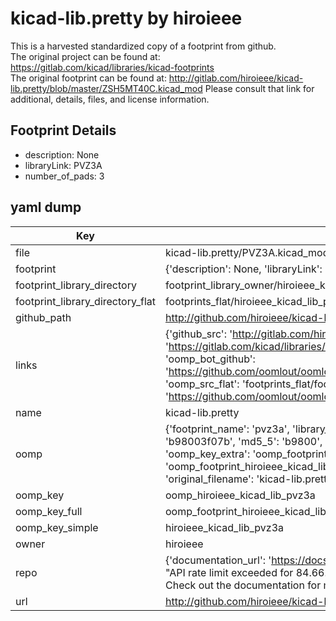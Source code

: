 # kicad-lib.pretty by hiroieee  
This is a harvested standardized copy of a footprint from github.  
The original project can be found at:  
https://gitlab.com/kicad/libraries/kicad-footprints  
The original footprint can be found at:
http://gitlab.com/hiroieee/kicad-lib.pretty/blob/master/ZSH5MT40C.kicad_mod
Please consult that link for additional, details, files, and license information.  
## Footprint Details
* description: None  
* libraryLink: PVZ3A  
* number_of_pads: 3  
## yaml dump  
| Key | Value |  
| --- | --- |  
| file | kicad-lib.pretty/PVZ3A.kicad_mod |  
| footprint | {'description': None, 'libraryLink': 'PVZ3A', 'number_of_pads': 3} |  
| footprint_library_directory | footprint_library_owner/hiroieee_kicad-lib.pretty |  
| footprint_library_directory_flat | footprints_flat/hiroieee_kicad_lib_pvz3a/working |  
| github_path | http://github.com/hiroieee/kicad-lib.pretty/blob/master/PVZ3A.kicad_mod |  
| links | {'github_src': 'http://gitlab.com/hiroieee/kicad-lib.pretty/blob/master/ZSH5MT40C.kicad_mod', 'github_src_repo': 'https://gitlab.com/kicad/libraries/kicad-footprints', 'oomp_bot': 'footprints/hiroieee_kicad_lib_pvz3a/working', 'oomp_bot_github': 'https://github.com/oomlout/oomlout_oomp_footprint_bot/tree/main/footprints/hiroieee_kicad_lib_pvz3a/working', 'oomp_src_flat': 'footprints_flat/footprints_flat/hiroieee_kicad_lib_pvz3a/working', 'oomp_src_flat_github': 'https://github.com/oomlout/oomlout_oomp_footprint_src/tree/main/footprints_flat/hiroieee_kicad_lib_pvz3a/working'} |  
| name | kicad-lib.pretty |  
| oomp | {'footprint_name': 'pvz3a', 'library_name': 'kicad_lib', 'md5': 'b98003f07b8f2981be8a805295114d0e', 'md5_10': 'b98003f07b', 'md5_5': 'b9800', 'md5_6': 'b98003', 'oomp_key': 'oomp_hiroieee_kicad_lib_pvz3a', 'oomp_key_extra': 'oomp_footprint_hiroieee_kicad_lib_pvz3a', 'oomp_key_full': 'oomp_footprint_hiroieee_kicad_lib_pvz3a_b98003', 'oomp_key_simple': 'hiroieee_kicad_lib_pvz3a', 'original_filename': 'kicad-lib.pretty/PVZ3A.kicad_mod', 'owner_name': 'hiroieee'} |  
| oomp_key | oomp_hiroieee_kicad_lib_pvz3a |  
| oomp_key_full | oomp_footprint_hiroieee_kicad_lib_pvz3a |  
| oomp_key_simple | hiroieee_kicad_lib_pvz3a |  
| owner | hiroieee |  
| repo | {'documentation_url': 'https://docs.github.com/rest/overview/resources-in-the-rest-api#rate-limiting', 'message': "API rate limit exceeded for 84.66.173.59. (But here's the good news: Authenticated requests get a higher rate limit. Check out the documentation for more details.)"} |  
| url | http://github.com/hiroieee/kicad-lib.pretty |  

